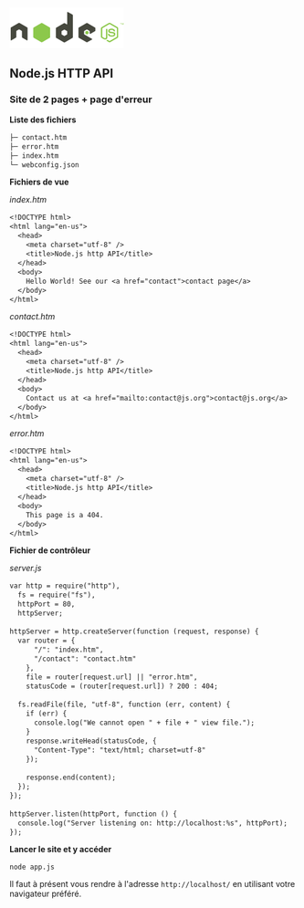 <img class="logo" src="media/images/min/battles/nodejs.png" src="Node.js HTTP API">

<h2>Node.js HTTP API</h2>

<h3>Site de 2 pages + page d'erreur</h3>

<p><strong>Liste des fichiers</strong></p>

<pre><code>├─ contact.htm
├─ error.htm
├─ index.htm
└─ webconfig.json</code></pre>

<p><strong>Fichiers de vue</strong></p>

<p><em>index.htm</em></p>

<pre><code class="lang-html">&lt;!DOCTYPE html>
&lt;html lang="en-us">
  &lt;head>
    &lt;meta charset="utf-8" />
    &lt;title>Node.js http API&lt;/title>
  &lt;/head>
  &lt;body>
    Hello World! See our &lt;a href="contact">contact page&lt;/a>
  &lt;/body>
&lt;/html></code></pre>

<p><em>contact.htm</em></p>

<pre><code class="lang-html">&lt;!DOCTYPE html>
&lt;html lang="en-us">
  &lt;head>
    &lt;meta charset="utf-8" />
    &lt;title>Node.js http API&lt;/title>
  &lt;/head>
  &lt;body>
    Contact us at &lt;a href="mailto:contact@js.org">contact@js.org&lt;/a>
  &lt;/body>
&lt;/html></code></pre>

<p><em>error.htm</em></p>

<pre><code class="lang-html">&lt;!DOCTYPE html>
&lt;html lang="en-us">
  &lt;head>
    &lt;meta charset="utf-8" />
    &lt;title>Node.js http API&lt;/title>
  &lt;/head>
  &lt;body>
    This page is a 404.
  &lt;/body>
&lt;/html></code></pre>

<p><strong>Fichier de contrôleur</strong></p>

<p><em>server.js</em></p>

<pre><code class="lang-js">var http = require("http"),
  fs = require("fs"),
  httpPort = 80,
  httpServer;

httpServer = http.createServer(function (request, response) {
  var router = {
      "/": "index.htm",
      "/contact": "contact.htm"
    },
    file = router[request.url] || "error.htm",
    statusCode = (router[request.url]) ? 200 : 404;

  fs.readFile(file, "utf-8", function (err, content) {
    if (err) { 
      console.log("We cannot open " + file + " view file.");
    }
    response.writeHead(statusCode, {
      "Content-Type": "text/html; charset=utf-8"
    });

    response.end(content);
  });
});

httpServer.listen(httpPort, function () {
  console.log("Server listening on: http://localhost:%s", httpPort);
});</code></pre>

<p><strong>Lancer le site et y accéder</strong></p>

<pre><code class="lang-bash">node app.js</code></pre>

<p>Il faut à présent vous rendre à l'adresse <code>http://localhost/</code> en utilisant votre navigateur préféré.</p>
